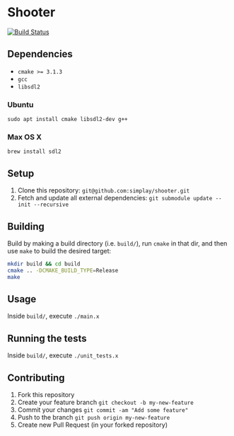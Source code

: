 # Shooter

[![Build Status](https://travis-ci.org/simplay/shooter.svg?branch=master)](https://travis-ci.org/simplay/shooter)

## Dependencies

+ `cmake >= 3.1.3`
+ `gcc`
+ `libsdl2`

### Ubuntu

`sudo apt install cmake libsdl2-dev g++`

### Max OS X

`brew install sdl2`

## Setup

1. Clone this repository: `git@github.com:simplay/shooter.git`
2. Fetch and update all external dependencies: `git submodule update --init --recursive`

## Building

Build by making a build directory (i.e. `build/`), run `cmake` in that dir, and then use `make` to build the desired target:

``` bash
mkdir build && cd build
cmake .. -DCMAKE_BUILD_TYPE=Release
make
```

## Usage

Inside `build/`, execute `./main.x`

## Running the tests

Inside `build/`, execute `./unit_tests.x`

## Contributing

1. Fork this repository
2. Create your feature branch `git checkout -b my-new-feature`
3. Commit your changes `git commit -am "Add some feature"`
4. Push to the branch `git push origin my-new-feature`
5. Create new Pull Request (in your forked repository)
